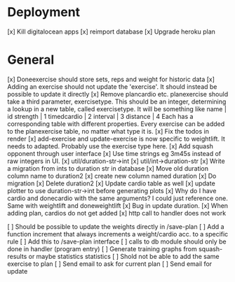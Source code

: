 # Deployment

[x] Kill digitalocean apps
[x] reimport database
[x] Upgrade heroku plan

# General

[x] Doneexercise should store sets, reps and weight for historic data
[x] Adding an exercise should not update the 'exercise'. It should instead be
    possible to update it directly
[x] Remove plancardio etc. planexercise should take a third parameter,
    exercisetype. This should be an integer, determining a lookup in a new
    table, called exercisetype. It will be something like
        name        |   id
        strength    |   1
        timedcardio |   2
        interval    |   3
        distance    |   4
    Each has a corresponding table with different properties. Every exercise
    can be added to the planexercise table, no matter what type it is.
[x] Fix the todos in render
[x] add-exercise and update-exercise is now specific to weightlift. It needs to
    adapted. Probably use the exercise type here.
[x] Add squash opponent through user interface
[x] Use time strings eg 3m45s instead of raw integers in UI.
    [x] util/duration-str->int
    [x] util/int->duration-str
    [x] Write a migration from ints to duration str in database
        [x] Move old duration column name to duration2
        [x] create new column named duration
        [x] Do migration
        [x] Delete duration2
    [x] Update cardio table as well
    [x] update plotter to use duration-str->int before generating plots
[x] Why do I have cardio and donecardio with the same arguments? I could just
    reference one. Same with weightlift and doneweightlift
[x] Bug in update duration.
[x] When adding plan, cardios do not get added
[x] http call to handler does not work

[ ] Should be possible to update the weights directly in /save-plan
    [ ] Add a function increment that always increments a weight/cardio acc.
        to a specific rule
    [ ] Add this to /save-plan interface
[ ] calls to db module should only be done in handler (program entry)
[ ] Generate training graphs from squash-results or maybe statistics statistics
[ ] Shold not be able to add the same exercise to plan
[ ] Send email to ask for current plan
[ ] Send email for update

